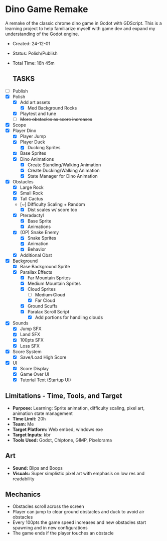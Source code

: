 # Dino Game Remake
A remake of the classic chrome dino game in Godot with GDScript. This is a learning project to help familiarize myself with game dev and expand my understanding of the Godot engine.

- Created: 24-12-01
- Status: Polish/Publish
- Total Time: 16h 45m

  ## TASKS
- [ ] Publish
- [x] Polish
	- [x] Add art assets
		- [x] Med Background Rocks
	- [x] Playtest and tune
	- [ ] ~~More obstacles as score increases~~
- [x] Scope
- [x] Player Dino
	- [x] Player Jump
	- [x] Player Duck
 		- [x] Ducking Sprites
	- [x] Base Sprites
	- [x] Dino Animations
		- [x] Create Standing/Walking Animation
		- [x] Create Ducking/Walking Animation
		- [x] State Manager for Dino Animation
- [x] Obstacles
	- [x] Large Rock
	- [x] Small Rock
	- [x] Tall Cactus
	- [~] Difficulty Scaling + Random
		- [x] Dist scales w/ score too
	- [x] Pteradactyl
		- [x] Base Sprite
		- [x] Animations
	- [x] (OP) Snake Enemy
		- [x] Snake Sprites
		- [x] Animation
		- [x] Behavior
	- [x] Additional Obst
- [x] Background 
  - [x] Base Background Sprite
  - [x] Parallax Effects
	- [x] Far Mountain Sprites
	- [x] Medium Mountain Sprites
	- [x] Cloud Sprites
		- [ ] ~~Medium Cloud~~
		- [x] Far Cloud
	- [x] Ground Scuffs
	- [x] Paralax Scroll Script
		- [x] Add portions for handling clouds
- [x] Sounds
	- [x] Jump SFX
	- [x] Land SFX
	- [x] 100pts SFX
	- [x] Loss SFX
- [x] Score System
	- [x] Save/Load High Score
- [x] UI
	- [x] Score Display
	- [x] Game Over UI
	- [x] Tutorial Text (Startup UI)

## Limitations - Time, Tools, and Target
- **Purpose:** Learning: Sprite animation, difficulty scaling, pixel art, animation state management
- **Time Limit:** 20h
- **Team:** Me
- **Target Platform:** Web embed, windows exe
- **Target Inputs:** kbr
- **Tools Used:** Godot, Chiptone, GIMP, Pixelorama
## Art
- **Sound:** Blips and Boops
- **Visuals:** Super simplistic pixel art with emphasis on low res and readability
## Mechanics
- Obstacles scroll across the screen
- Player can jump to clear ground obstacles and duck to avoid air obstacles
- Every 100pts the game speed increases and new obstacles start spawning and in new configurations
- The game ends if the player touches an obstacle
